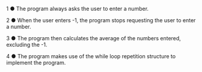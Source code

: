 1 ●  The program always asks the user to enter a number.

2 ● When the user enters -1, the program stops requesting the user to
enter a number.

3 ● The program then calculates the average of the numbers entered, excluding the -1.

4 ● The program makes use of the while loop repetition structure to implement the program.
